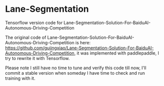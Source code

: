 # Lane-Segmentation
Tensorflow version code for Lane-Segmentation-Solution-For-BaiduAI-Autonomous-Driving-Competition 

The original code of Lane-Segmentation-Solution-For-BaiduAI-Autonomous-Driving-Competition is here: 
https://github.com/gujingxiao/Lane-Segmentation-Solution-For-BaiduAI-Autonomous-Driving-Competition, 
it was implemented with paddlepaddle, I try to rewrite it with Tensorflow. 

Please note I still have no time to tune and verify this code till now, I'll commit a stable version when someday I have time to check and run training with it.
